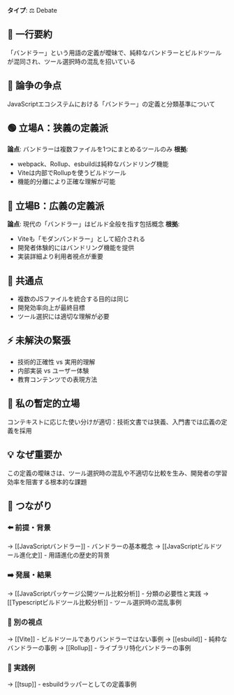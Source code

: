 **タイプ**: ⚖️ Debate

## 📝 一行要約
「バンドラー」という用語の定義が曖昧で、純粋なバンドラーとビルドツールが混同され、ツール選択時の混乱を招いている

## 🎯 論争の争点
JavaScriptエコシステムにおける「バンドラー」の定義と分類基準について

## 🟢 立場A：狭義の定義派
**論点**: バンドラーは複数ファイルを1つにまとめるツールのみ
**根拠**: 
- webpack、Rollup、esbuildは純粋なバンドリング機能
- Viteは内部でRollupを使うビルドツール
- 機能的分離により正確な理解が可能

## 🔴 立場B：広義の定義派
**論点**: 現代の「バンドラー」はビルド全般を指す包括概念
**根拠**:
- Viteも「モダンバンドラー」として紹介される
- 開発者体験的にはバンドリング機能を提供
- 実装詳細より利用者視点が重要

## 🤝 共通点
- 複数のJSファイルを統合する目的は同じ
- 開発効率向上が最終目標
- ツール選択には適切な理解が必要

## ⚡ 未解決の緊張
- 技術的正確性 vs 実用的理解
- 内部実装 vs ユーザー体験
- 教育コンテンツでの表現方法

## 🎯 私の暫定的立場
コンテキストに応じた使い分けが適切：技術文書では狭義、入門書では広義の定義を採用

## 💡 なぜ重要か
この定義の曖昧さは、ツール選択時の混乱や不適切な比較を生み、開発者の学習効率を阻害する根本的な課題

## 🔗 つながり

### ⬅️ 前提・背景
→ [[JavaScriptバンドラー]] - バンドラーの基本概念
→ [[JavaScriptビルドツール進化史]] - 用語進化の歴史的背景

### ➡️ 発展・結果
→ [[JavaScriptパッケージ公開ツール比較分析]] - 分類の必要性と実践
→ [[Typescriptビルドツール比較分析]] - ツール選択時の混乱事例

### 🔀 別の視点
→ [[Vite]] - ビルドツールでありバンドラーではない事例
→ [[esbuild]] - 純粋なバンドラーの事例
→ [[Rollup]] - ライブラリ特化バンドラーの事例

### 🎯 実践例
→ [[tsup]] - esbuildラッパーとしての定義事例

